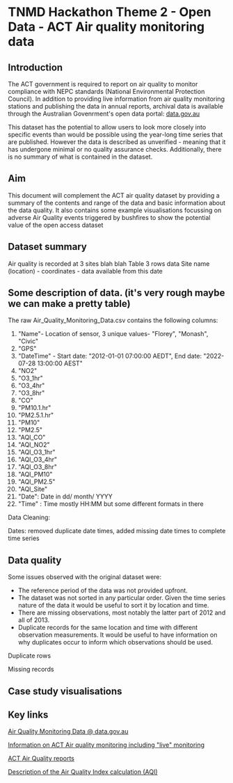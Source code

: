 # TNMD Hackathon Theme 2 - Open Data - ACT Air quality monitoring data

## Introduction

The ACT government is required to report on air quality to monitor compliance with NEPC standards (National Environmental Protection Council). In addition to providing live information from air quality monitoring stations and publishing the data in annual reports, archival data is available through the Australian Govenrment's open data portal: [data.gov.au](https://data.gov.au/dataset/ds-act-https%3A%2F%2Fwww.data.act.gov.au%2Fapi%2Fviews%2F94a5-zqnn/details?q) 

This dataset has the potential to allow users to look more closely into specific events than would be possible using the year-long time series that are published. However the data is described as unverified - meaning that it has undergone minimal or no quality assurance checks. Additionally, there is no summary of what is contained in the dataset.

## Aim

This document will complement the ACT air quality dataset by providing a summary of the contents and range of the data and basic information about the data quality. It also contains some example visualisations focussing on adverse Air Quality events triggered by bushfires to show the potential value of the open access dataset

## Dataset summary

Air quality is recorded at 3 sites blah blah
Table 3 rows data
Site name (location) - coordinates - data available from this date

## Some description of data. (it's very rough maybe we can make a pretty table)

The raw Air_Quality_Monitoring_Data.csv contains the following columns:

 1) "Name"- Location of sensor, 3 unique values- "Florey", "Monash", "Civic"
 2) "GPS"
 3) "DateTime" - Start date: "2012-01-01 07:00:00 AEDT", End date: "2022-07-28 13:00:00 AEST"
 4) "NO2"
 5) "O3_1hr"
 6) "O3_4hr"
 7) "O3_8hr"
 8) "CO"
 9) "PM10.1.hr" 
10) "PM2.5.1.hr"
11) "PM10"
12) "PM2.5"
13) "AQI_CO"
14) "AQI_NO2"
15) "AQI_O3_1hr"
16) "AQI_O3_4hr"
17) "AQI_O3_8hr"
18) "AQI_PM10"
19) "AQI_PM2.5"
20) "AQI_Site"
21) "Date": Date in  dd/ month/ YYYY
22) "Time" : Time mostly HH:MM but some different formats in there


Data Cleaning:

Dates: removed duplicate date times, added missing date times to complete time series

## Data quality

Some issues observed with the original dataset were:

- The reference period of the data was not provided upfront.
- The dataset was not sorted in any particular order. Given the time series nature of the data it would be useful to sort it by location and time.
- There are missing observations, most notably the latter part of 2012 and all of 2013.
- Duplicate records for the same location and time with different observation measurements. It would be useful to have information on why duplicates occur to inform which observations should be used.

Duplicate rows

Missing records

## Case study visualisations


## Key links

[Air Quality Monitoring Data @ data.gov.au](https://data.gov.au/dataset/ds-act-https%3A%2F%2Fwww.data.act.gov.au%2Fapi%2Fviews%2F94a5-zqnn/details?q)

[Information on ACT Air quality monitoring including "live" monitoring](https://www.health.act.gov.au/about-our-health-system/population-health/environmental-monitoring/monitoring-and-regulating-air)


[ACT Air Quality reports](https://www.accesscanberra.act.gov.au/s/article/air-pollution-tab-related-resources)


[Description of the Air Quality Index calculation (AQI)](https://www.health.act.gov.au/about-our-health-system/population-health/environmental-monitoring/air-quality/measuring-air)







